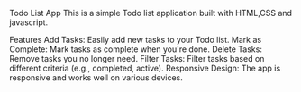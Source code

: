 Todo List App
This is a simple Todo list application built with HTML,CSS and javascript.

Features
Add Tasks: Easily add new tasks to your Todo list.
Mark as Complete: Mark tasks as complete when you're done.
Delete Tasks: Remove tasks you no longer need.
Filter Tasks: Filter tasks based on different criteria (e.g., completed, active).
Responsive Design: The app is responsive and works well on various devices.
